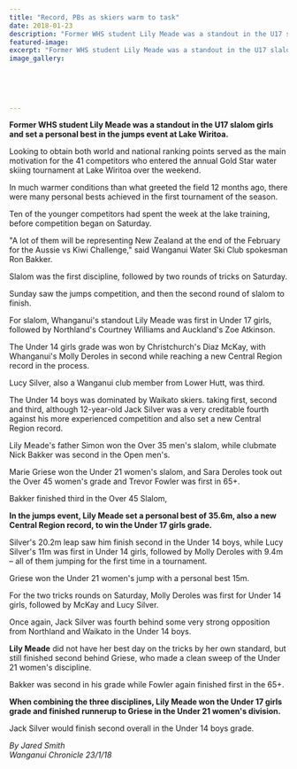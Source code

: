 ```yaml
---
title: "Record, PBs as skiers warm to task"
date: 2018-01-23
description: "Former WHS student Lily Meade was a standout in the U17 slalom girls and set a personal best in the jumps event at Lake Wiritoa..."
featured-image: 
excerpt: "Former WHS student Lily Meade was a standout in the U17 slalom girls and set a personal best in the jumps event at Lake Wiritoa."
image_gallery:
	
	
	
	
	
---
```


<p class="element element-paragraph"><strong>Former WHS student Lily Meade was a standout in the U17 slalom girls and set a personal best in the jumps event at Lake Wiritoa.</strong></p>
<p class="element element-paragraph">Looking to obtain both world and national ranking points served as the main motivation for the 41 competitors who entered the annual Gold Star water skiing tournament at Lake Wiritoa over the weekend.</p>
<p class="element element-paragraph">In much warmer conditions than what greeted the field 12 months ago, there were many personal bests achieved in the first tournament of the season.</p>
<p class="element element-paragraph">Ten of the younger competitors had spent the week at the lake training, before competition began on Saturday.</p>
<p class="element element-paragraph">"A lot of them will be representing New Zealand at the end of the February for the Aussie vs Kiwi Challenge," said Wanganui Water Ski Club spokesman Ron Bakker.</p>
<p class="element element-paragraph">Slalom was the first discipline, followed by two rounds of tricks on Saturday.</p>
<p class="element element-paragraph">Sunday saw the jumps competition, and then the second round of slalom to finish.</p>
<p class="element element-paragraph">For slalom, Whanganui's standout Lily Meade was first in Under 17 girls, followed by Northland's Courtney Williams and Auckland's Zoe Atkinson.</p>
<p class="element element-paragraph">The Under 14 girls grade was won by Christchurch's Diaz McKay, with Whanganui's Molly Deroles in second while reaching a new Central Region record in the process.</p>
<p class="element element-paragraph">Lucy Silver, also a Wanganui club member from Lower Hutt, was third.</p>
<p class="element element-paragraph">The Under 14 boys was dominated by Waikato skiers. taking first, second and third, although 12-year-old Jack Silver was a very creditable fourth against his more experienced competition and also set a new Central Region record.</p>
<p class="element element-paragraph">Lily Meade's father Simon won the Over 35 men's slalom, while clubmate Nick Bakker was second in the Open men's.</p>
<p class="element element-paragraph">Marie Griese won the Under 21 women's slalom, and Sara Deroles took out the Over 45 women's grade and Trevor Fowler was first in 65+.</p>
<p class="element element-paragraph">Bakker finished third in the Over 45 Slalom,</p>
<p class="element element-paragraph"><strong>In the jumps event, Lily Meade set a personal best of 35.6m, also a new Central Region record, to win the Under 17 girls grade.</strong></p>
<p class="element element-paragraph">Silver's 20.2m leap saw him finish second in the Under 14 boys, while Lucy Silver's 11m was first in Under 14 girls, followed by Molly Deroles with 9.4m &ndash; all of them jumping for the first time in a tournament.</p>
<p class="element element-paragraph">Griese won the Under 21 women's jump with a personal best 15m.</p>
<p class="element element-paragraph">For the two tricks rounds on Saturday, Molly Deroles was first for Under 14 girls, followed by McKay and Lucy Silver.</p>
<p class="element element-paragraph">Once again, Jack Silver was fourth behind some very strong opposition from Northland and Waikato in the Under 14 boys.</p>
<p class="element element-paragraph"><strong>Lily Meade</strong> did not have her best day on the tricks by her own standard, but still finished second behind Griese, who made a clean sweep of the Under 21 women's discipline.</p>
<p class="element element-paragraph">Bakker was second in his grade while Fowler again finished first in the 65+.</p>
<p class="element element-paragraph"><strong>When combining the three disciplines, Lily Meade won the Under 17 girls grade and finished runnerup to Griese in the Under 21 women's division.</strong></p>
<p class="element element-paragraph">Jack Silver would finish second overall in the Under 14 boys grade.</p>
<p class="element element-paragraph"><em>By Jared Smith</em><br /><em>Wanganui Chronicle 23/1/18</em></p>

